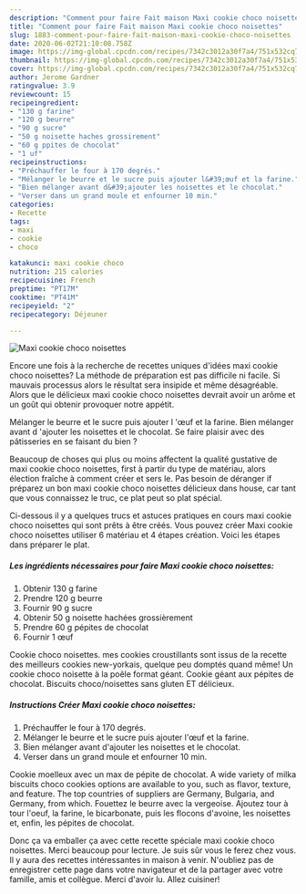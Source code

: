 ```yaml
---
description: "Comment pour faire Fait maison Maxi cookie choco noisettes"
title: "Comment pour faire Fait maison Maxi cookie choco noisettes"
slug: 1883-comment-pour-faire-fait-maison-maxi-cookie-choco-noisettes
date: 2020-06-02T21:10:08.758Z
image: https://img-global.cpcdn.com/recipes/7342c3012a30f7a4/751x532cq70/maxi-cookie-choco-noisettes-photo-principale-de-la-recette.jpg
thumbnail: https://img-global.cpcdn.com/recipes/7342c3012a30f7a4/751x532cq70/maxi-cookie-choco-noisettes-photo-principale-de-la-recette.jpg
cover: https://img-global.cpcdn.com/recipes/7342c3012a30f7a4/751x532cq70/maxi-cookie-choco-noisettes-photo-principale-de-la-recette.jpg
author: Jerome Gardner
ratingvalue: 3.9
reviewcount: 15
recipeingredient:
- "130 g farine"
- "120 g beurre"
- "90 g sucre"
- "50 g noisette haches grossirement"
- "60 g ppites de chocolat"
- "1 uf"
recipeinstructions:
- "Préchauffer le four à 170 degrés."
- "Mélanger le beurre et le sucre puis ajouter l&#39;œuf et la farine."
- "Bien mélanger avant d&#39;ajouter les noisettes et le chocolat."
- "Verser dans un grand moule et enfourner 10 min."
categories:
- Recette
tags:
- maxi
- cookie
- choco

katakunci: maxi cookie choco 
nutrition: 215 calories
recipecuisine: French
preptime: "PT17M"
cooktime: "PT41M"
recipeyield: "2"
recipecategory: Déjeuner

---
```



![Maxi cookie choco noisettes](https://img-global.cpcdn.com/recipes/7342c3012a30f7a4/751x532cq70/maxi-cookie-choco-noisettes-photo-principale-de-la-recette.jpg)

Encore une fois à la recherche de recettes uniques d'idées maxi cookie choco noisettes? La méthode de préparation est pas difficile ni facile. Si mauvais processus alors le résultat sera insipide et même désagréable. Alors que le délicieux maxi cookie choco noisettes devrait avoir un arôme et un goût qui obtenir provoquer notre appétit.

Mélanger le beurre et le sucre puis ajouter l &#39;œuf et la farine. Bien mélanger avant d &#39;ajouter les noisettes et le chocolat. Se faire plaisir avec des pâtisseries en se faisant du bien ?

Beaucoup de choses qui plus ou moins affectent la qualité gustative de maxi cookie choco noisettes, first à partir du type de matériau, alors élection fraîche à comment créer et sers le. Pas besoin de déranger if préparez un bon maxi cookie choco noisettes délicieux dans house, car tant que vous connaissez le truc, ce plat peut so plat spécial.


Ci-dessous il y a quelques trucs et astuces pratiques en cours maxi cookie choco noisettes qui sont prêts à être créés. Vous pouvez créer Maxi cookie choco noisettes utiliser 6 matériau et 4 étapes création. Voici les étapes dans préparer le plat.

<!--inarticleads1-->

##### Les ingrédients nécessaires pour faire Maxi cookie choco noisettes:

1. Obtenir 130 g farine
1. Prendre 120 g beurre
1. Fournir 90 g sucre
1. Obtenir 50 g noisette hachées grossièrement
1. Prendre 60 g pépites de chocolat
1. Fournir 1 œuf


Cookie choco noisettes. mes cookies croustillants sont issus de la recette des meilleurs cookies new-yorkais, quelque peu domptés quand même! Un cookie choco noisette à la poêle format géant. Cookie géant aux pépites de chocolat. Biscuits choco/noisettes sans gluten ET délicieux. 

<!--inarticleads2-->

##### Instructions Créer Maxi cookie choco noisettes:

1. Préchauffer le four à 170 degrés.
1. Mélanger le beurre et le sucre puis ajouter l&#39;œuf et la farine.
1. Bien mélanger avant d&#39;ajouter les noisettes et le chocolat.
1. Verser dans un grand moule et enfourner 10 min.


Cookie moelleux avec un max de pépite de chocolat. A wide variety of milka biscuits choco cookies options are available to you, such as flavor, texture, and feature. The top countries of suppliers are Germany, Bulgaria, and Germany, from which. Fouettez le beurre avec la vergeoise. Ajoutez tour à tour l&#39;oeuf, la farine, le bicarbonate, puis les flocons d&#39;avoine, les noisettes et, enfin, les pépites de chocolat. 


Donc ça va emballer ça avec cette recette spéciale maxi cookie choco noisettes. Merci beaucoup pour lecture. Je suis sûr vous le ferez chez vous. Il y aura des recettes  intéressantes in maison à venir. N'oubliez pas de enregistrer cette page dans votre navigateur et de la partager avec votre famille, amis et collègue. Merci d'avoir lu. Allez cuisiner!
